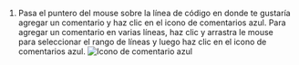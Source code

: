 1. Pasa el puntero del mouse sobre la línea de código en donde te gustaría agregar un comentario y haz clic en el icono de comentarios azul. Para agregar un comentario en varias líneas, haz clic y arrastra le mouse para seleccionar el rango de líneas y luego haz clic en el icono de comentarios azul. ![Icono de comentario azul](/assets/images/help/commits/hover-comment-icon.gif)

